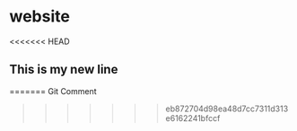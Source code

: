 # website

<<<<<<< HEAD
## This is my new line
=======
Git Comment
>>>>>>> eb872704d98ea48d7cc7311d313e6162241bfccf
